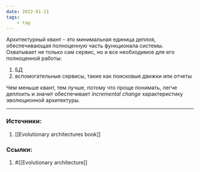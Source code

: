 ```yaml
---
date: 2022-01-21
tags:
    - tag
---
```


Архитектурный квант - это минимальная единица деплоя, обеспечивающая полноценную часть функционала системы. Охватывает не только сам сервис, но и все необходимое для его полноценной работы:
1. БД
1. вспомогательные сервисы, такие как поисковые движки или отчеты

Чем меньше квант, тем лучше, потому что проще понимать, легче деплоить и значит обеспечивает *incremental change* характеристику эволюционной архитектуры.

---

### Источники:
1. [[Evolutionary architectures book]]

### Ссылки:
1. #[[Evolutionary architecture]]
